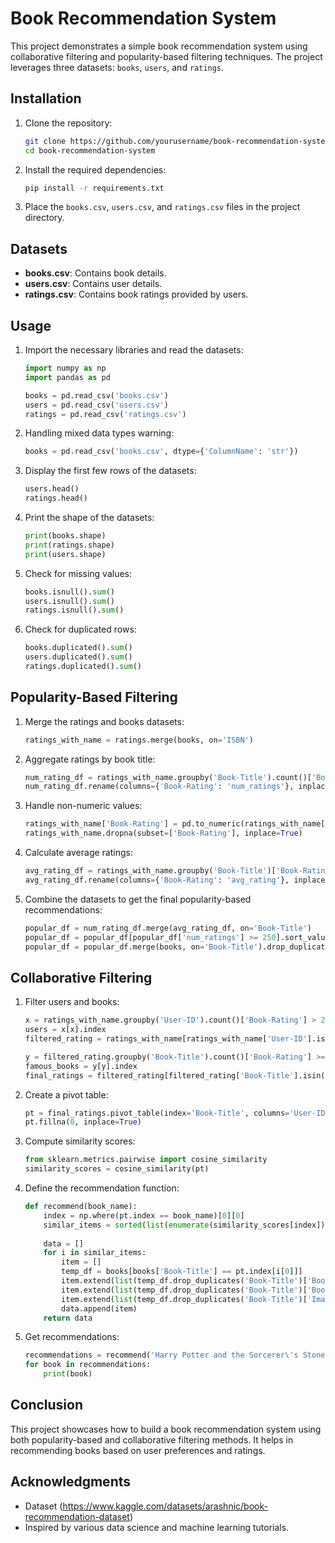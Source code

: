 # Book Recommendation System

This project demonstrates a simple book recommendation system using collaborative filtering and popularity-based filtering techniques. The project leverages three datasets: `books`, `users`, and `ratings`.

## Installation

1. Clone the repository:
    ```sh
    git clone https://github.com/yourusername/book-recommendation-system.git
    cd book-recommendation-system
    ```

2. Install the required dependencies:
    ```sh
    pip install -r requirements.txt
    ```

3. Place the `books.csv`, `users.csv`, and `ratings.csv` files in the project directory.

## Datasets

- **books.csv**: Contains book details.
- **users.csv**: Contains user details.
- **ratings.csv**: Contains book ratings provided by users.

## Usage

1. Import the necessary libraries and read the datasets:
    ```python
    import numpy as np
    import pandas as pd

    books = pd.read_csv('books.csv')
    users = pd.read_csv('users.csv')
    ratings = pd.read_csv('ratings.csv')
    ```

2. Handling mixed data types warning:
    ```python
    books = pd.read_csv('books.csv', dtype={'ColumnName': 'str'})
    ```

3. Display the first few rows of the datasets:
    ```python
    users.head()
    ratings.head()
    ```

4. Print the shape of the datasets:
    ```python
    print(books.shape)
    print(ratings.shape)
    print(users.shape)
    ```

5. Check for missing values:
    ```python
    books.isnull().sum()
    users.isnull().sum()
    ratings.isnull().sum()
    ```

6. Check for duplicated rows:
    ```python
    books.duplicated().sum()
    users.duplicated().sum()
    ratings.duplicated().sum()
    ```

## Popularity-Based Filtering

1. Merge the ratings and books datasets:
    ```python
    ratings_with_name = ratings.merge(books, on='ISBN')
    ```

2. Aggregate ratings by book title:
    ```python
    num_rating_df = ratings_with_name.groupby('Book-Title').count()['Book-Rating'].reset_index()
    num_rating_df.rename(columns={'Book-Rating': 'num_ratings'}, inplace=True)
    ```

3. Handle non-numeric values:
    ```python
    ratings_with_name['Book-Rating'] = pd.to_numeric(ratings_with_name['Book-Rating'], errors='coerce')
    ratings_with_name.dropna(subset=['Book-Rating'], inplace=True)
    ```

4. Calculate average ratings:
    ```python
    avg_rating_df = ratings_with_name.groupby('Book-Title')['Book-Rating'].mean().reset_index()
    avg_rating_df.rename(columns={'Book-Rating': 'avg_rating'}, inplace=True)
    ```

5. Combine the datasets to get the final popularity-based recommendations:
    ```python
    popular_df = num_rating_df.merge(avg_rating_df, on='Book-Title')
    popular_df = popular_df[popular_df['num_ratings'] >= 250].sort_values('avg_rating', ascending=False).head(50)
    popular_df = popular_df.merge(books, on='Book-Title').drop_duplicates('Book-Title')[['Book-Title', 'Book-Author', 'Image-URL-M', 'num_ratings', 'avg_rating']]
    ```

## Collaborative Filtering

1. Filter users and books:
    ```python
    x = ratings_with_name.groupby('User-ID').count()['Book-Rating'] > 200
    users = x[x].index
    filtered_rating = ratings_with_name[ratings_with_name['User-ID'].isin(users)]

    y = filtered_rating.groupby('Book-Title').count()['Book-Rating'] >= 50
    famous_books = y[y].index
    final_ratings = filtered_rating[filtered_rating['Book-Title'].isin(famous_books)]
    ```

2. Create a pivot table:
    ```python
    pt = final_ratings.pivot_table(index='Book-Title', columns='User-ID', values='Book-Rating')
    pt.fillna(0, inplace=True)
    ```

3. Compute similarity scores:
    ```python
    from sklearn.metrics.pairwise import cosine_similarity
    similarity_scores = cosine_similarity(pt)
    ```

4. Define the recommendation function:
    ```python
    def recommend(book_name):
        index = np.where(pt.index == book_name)[0][0]
        similar_items = sorted(list(enumerate(similarity_scores[index])), key=lambda x: x[1], reverse=True)[1:5]
        
        data = []
        for i in similar_items:
            item = []
            temp_df = books[books['Book-Title'] == pt.index[i[0]]]
            item.extend(list(temp_df.drop_duplicates('Book-Title')['Book-Title'].values))
            item.extend(list(temp_df.drop_duplicates('Book-Title')['Book-Author'].values))
            item.extend(list(temp_df.drop_duplicates('Book-Title')['Image-URL-M'].values))
            data.append(item)
        return data
    ```

5. Get recommendations:
    ```python
    recommendations = recommend('Harry Potter and the Sorcerer\'s Stone (Book 1)')
    for book in recommendations:
        print(book)
    ```

## Conclusion

This project showcases how to build a book recommendation system using both popularity-based and collaborative filtering methods. It helps in recommending books based on user preferences and ratings.


## Acknowledgments

- Dataset (https://www.kaggle.com/datasets/arashnic/book-recommendation-dataset)
- Inspired by various data science and machine learning tutorials.

